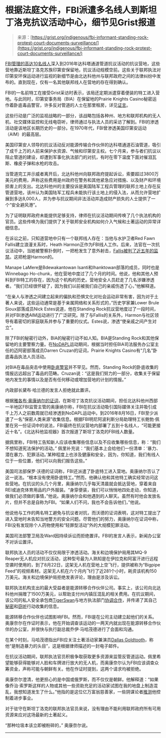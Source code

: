 <!--yml

category: 未分类

date: 2024-05-29 12:33:57

-->

# 根据法庭文件，FBI派遣多名线人到斯坦丁洛克抗议活动中心，细节见Grist报道

> 来源：[https://grist.org/indigenous/fbi-informant-standing-rock-protest-court-documents-surveillance/](https://grist.org/indigenous/fbi-informant-standing-rock-protest-court-documents-surveillance/)

[FBI管理的高达10名线人](https://www.documentcloud.org/documents/24482744-robertperrydeporedacted)深入到2016年达科塔通道管道抗议活动的抗议营地，这些营地靠近斯坦丁洛克苏族印第安保留地，抗议活动规模空前。这些关于联邦执法对印第安环保运动进行监视的新细节是由北达科他州与联邦政府之间的法律纠纷中发布的。直到现在，仅有一名其他联邦线人在营地的存在得到确认。

FBI的一名前特工在接受Grist采访时表示，该局还定期派遣穿着便装的特工进入营地。与此同时，印第安事务局（BIA）在保留地的Prairie Knights Casino秘密运作着卧底毒品警官，许多反对管道的人士在那里租房，详见[证言](https://www.documentcloud.org/documents/24482741-darrencruzandepobia)。

这些行动是广泛的监视战略的一部分，该战略包括各种州、地方和联邦机构的无人机、社交媒体监控和无线电窃听，律师通过与执法人员的采访了解到。FBI的渗透活动是该地区长期历史的一部分。在1970年代，FBI曾渗透美国印第安运动（AIM）的最高层。

美国印第安人领导的抗议活动反对能源传输合作伙伴的达科塔通道石油管道，吸引了成千上万的人前来保护水资源、气候和印第安主权。七个月来，参与者们抗议以阻止管道的建设，却遭到军事化执法部门的对抗，有时在零下温度下面对催泪瓦斯、橡皮子弹和水枪的攻击。

当管道完工并示威者离开后，北达科他州向联邦政府提起诉讼，索要超过3800万美元的费用，声称这些费用是州政府在警务和其他紧急应对措施、以及财产和环境损害上的支出。北达科他州的主要投诉是美国陆军工程兵管理的联邦土地上存在反管道营地，该州认为美国陆军工程兵未能执行该土地上的侵入法，从而允许营地扩展到多达8,000人，并为参与抗议期间非法活动并造成财产损失的人士提供了一个“安全避风港”。

为了证明联邦政府未能提供足够支持，律师在抗议活动期间传唤了几个执法机构的官员。这些传唤为我们提供了关于联邦安全机构如何介入气候和土著运动的异常详细信息。

在诉讼之前，只知道营地中只有一个联邦线人存在：当他与水护卫者Red Fawn Fallis建立浪漫关系时，Heath Harmon正作为FBI线人工作。后来，法官在一次抗议活动中，当她被警察扑倒时，一把枪发生了意外射击，[Fallis被判了近五年的监禁](https://theintercept.com/2018/07/13/standing-rock-red-fawn-fallis-sentencing/)。这把枪是Harmon的。

Manape LaMere是Bdewakantowan Isanti和Ihanktowan部落的成员，同时也是Winnebago Ho-chunk，他在营地中度过了几个月的时间。他说，他和其他人预料到FBI特工的存在，因为这个机构的历史。营地安全人员赶走了几名涉嫌渗透者。“我们已经很怀疑了，因为我们以前被我们自己的亲戚伤透了心，”他解释道。

“在亲人与渗透之间建立起来的偏执和恐惧文化对社会运动非常有害，因为对于土著人来说，这些运动通常是基于亲属网络和关系形式的，”历史学家兼Lower Brule Sioux部落成员Nick Estes说道，他在Standing Rock抗议营地度过了一段时间，并对FBI渗透AIM运动进行了广泛研究。除了与Fallis的关系外，Harmon与社区领导有着密切的家庭联系并参与了重要的仪式。Estes说，渗透“使亲戚之间产生对立”。

除了FBI的秘密行动外，BIA的秘密行动不如人知。BIA是Standing Rock和其他保留地的主要警察力量。在[NoDAPL](https://ccrjustice.org/home/blog/2018/02/21/nodapl-movement-was-powerful-factual-and-indigenous-led-lawsuit-lies-can-t)运动期间，根据当时担任BIA司法服务办公室主任的迈阿密部落成员Darren Cruzan的证词，Prairie Knights Casino有“几名”卧底毒品执法人员活动。

对BIA在毒品突击中使用[卧底警官](https://www.bia.gov/sites/default/files/dup/inline-files/bia_2024_greenbook.pdf)并不罕见。然而，Standing Rock的卧底收集的情报远远超出了毒品的范畴。Cruzan说：“这是我们努力的一部分，收集关于保留地内发生的事情以及是否有任何移动或增加营地的计划的情报。”

内政部长黛布·哈兰德的发言人拒绝就此置评。

根据[雅各布·奥康纳尔的证词](https://www.documentcloud.org/documents/24482743-jacoboconnelldeporedacted)，在斯坦丁洛克抗议活动期间，担任北达科他州西部一半地区FBI监管主管的奥康纳尔称，FBI在抗议活动吸引国际媒体关注并吸引成千上万人之前数周就已经渗透到NoDAPL运动中。到2016年8月16日，FBI至少派遣了一名“保密人类来源”收集信息。根据FBI明尼阿波利斯分局助理特工长鲍勃·佩里在另一份证词中的说法，FBI最终在抗议营地内部署了五到十名线人，“可能更接近十名”。《北达科他监视器》首次报道了斯坦丁洛克的FBI线人数量。

据佩里称，FBI特工告知新人应该收集哪些信息以及不应收集哪些信息，称：“我们不想知道宪法保护的活动。” 佩里补充说：“我们基本上会给他们一份清单：‘暴力、潜在暴力、犯罪活动。’某种程度上也涉及健康和安全，因为，你知道，我们有线人位于一些位置，他们可以向我们报告这些。”

美国司法部保罗·沃德的证词称，FBI还派遣了卧底特工进入营地。奥康纳尔否认了这一说法。“根本没有使用卧底特工。”然而，他确认他和其他特工确实经常访问这些营地。在抗议的头几个月里，奥康纳尔几乎每天清晨就会抵达营地，穿着来自REI或迪克体育用品的户外服装。“身穿便装，我们可以悄悄地四处走动，你知道，做我们必须做的事情，”他说。奥康纳尔会和他遇到的人聊天。虽然有时他会发放名片，但并不总是自称为FBI。“如果人们不问，我也不会告诉他们，”他说。

他说他与工作的两名特工避免与抗议者对抗，而沃德的证词表明，这对特工提出了进入营地时未告知当地警方的安全问题。尽管他们的努力，奥康纳尔在证词中称，FBI没有发现除个人药物使用和“轻罪型活动”外的大规模犯罪活动。

美国司法部警卫局及Ward因持续诉讼而拒绝置评。FBI的发言人表示，新闻办公室不对诉讼置评。

联邦执法人员的活动不仅仅局限于渗透活动。海关和边境保护局用其MQ-9 Reaper无人机应对抗议活动，这种型号最为人熟知是在伊拉克和阿富汗进行远程空袭时使用的，到了8月22日，这架无人机在营地上空飞行，提供被称为“Bigpipe Feed”的视频素材。这架无人机在六个月内飞行了近281个小时，耗资该机构150万美元。海关和边境保护局拒绝发表评论，理由是涉及诉讼。

联邦执法机构支出的最大受益者是能源转移合作伙伴公司。事实上，该公司向北达科他州捐赠了1500万美元，以帮助支付州内镇压混乱的相关费用。在抗议期间，该公司的私人安全承包商[TigerSwan](https://theintercept.com/series/oil-and-water/)与地方执法部门[协调合作](https://grist.org/protest/standing-rock-national-sheriffs-association-tigerswan-dakota-access-pipeline/)，并传递了其自己[秘密](https://theintercept.com/2018/12/30/tigerswan-infiltrator-dakota-access-pipeline-standing-rock/)和[窃听](https://theintercept.com/2020/11/15/standing-rock-tigerswan-infiltrator-documents/)行动收集的信息。

能源转移合作伙伴也试图影响FBI。然而，FBI是在公司主动建立起他们的关系。奥康奈尔在作证时表示，他在开始调查该运动的一两天内就出现在能源转移合作伙伴的办公室，并很快与执行副总裁乔伊·马哈茂德进行了会面和沟通。

在某个时刻，马哈茂德指出FBI应关注土著活动家兼演员[Dallas Goldtooth](https://grist.org/fix/advocacy/dallas-goldtooth-laughter-liberation-joy-organizing/)，称他“是制造暴力的头目”，这是根据律师描述的一封电子邮件。

在抗议活动期间，联邦执法官员积极争取获取更多资源来监管反管道运动。佩里希望能够获得能够对人脸和车牌进行放大的无人机，而奥康奈尔认为FBI应该调查众筹资金，声称可能与朝鲜有关。他在作证时提到，这两个请求均被拒绝。

奥康奈尔澄清，他更担心的是中国或俄罗斯，而不仅仅是朝鲜。他解释道：“如果像乔治·索罗斯这样的人物或其他一些资助充足的活动家试图在我的地盘上制造混乱，我想知道发生了什么。”他指的是这位亿万富翁慈善家，一些阴谋论者[推测](https://www.nytimes.com/2018/10/31/us/politics/george-soros-bombs-trump.html)他控制着进步事业。

对于驻守在斯坦丁洛克的联邦执法官员来说，没有理由不能利用联邦政府所有可用资源来应对这场最新的土著起义。

“那种垃圾本该立即被粉碎的，” 奥康奈尔说。

* * *
